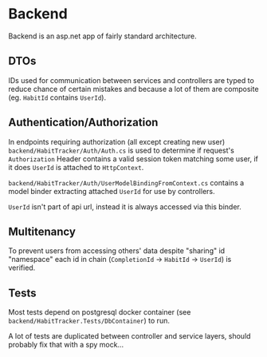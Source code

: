 # Backend

Backend is an asp.net app of fairly standard architecture.

## DTOs

IDs used for communication between services and controllers are typed to reduce chance of certain mistakes and because a lot of them are composite (eg. `HabitId` contains `UserId`).

## Authentication/Authorization

In endpoints requiring authorization (all except creating new user) `backend/HabitTracker/Auth/Auth.cs` is used to determine if request's `Authorization` Header contains a valid session token matching some user, if it does `UserId` is attached to `HttpContext`.

`backend/HabitTracker/Auth/UserModelBindingFromContext.cs` contains a model binder extracting attached `UserId` for use by controllers.

`UserId` isn't part of api url, instead it is always accessed via this binder. 

## Multitenancy

To prevent users from accessing others' data despite "sharing" id "namespace" each id in chain (`CompletionId` -> `HabitId` -> `UserId`) is verified.

## Tests

Most tests depend on postgresql docker container (see `backend/HabitTracker.Tests/DbContainer`) to run.

A lot of tests are duplicated between controller and service layers, should probably fix that with a spy mock...
